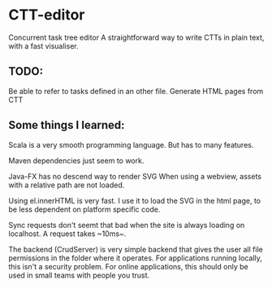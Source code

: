 CTT-editor
==========

Concurrent task tree editor
A straightforward way to write CTTs in plain text, with a fast visualiser.


TODO:
-----
Be able to refer to tasks defined in an other file.
Generate HTML pages from CTT


Some things I learned:
----------------------

Scala is a very smooth programming language. But has to many features.

Maven dependencies just seem to work.

Java-FX has no descend way to render SVG
	When using a webview, assets with a relative path are not loaded.

Using el.innerHTML is very fast. I use it to load the SVG in the html page, to be less dependent on platform specific code.

Sync requests don't seemt that bad when the site is always loading on localhost. A request takes ~10ms~.

The backend (CrudServer) is very simple backend that gives the user all file permissions in the folder where it operates.
For applications running locally, this isn't a security problem. For online applications, this should only be used in small teams with people you trust.
